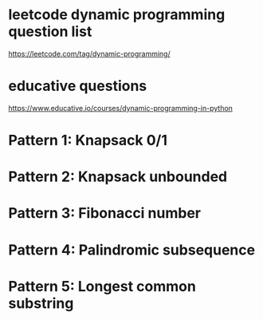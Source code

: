 # leetcode dynamic programming question list 
https://leetcode.com/tag/dynamic-programming/

# educative questions 
https://www.educative.io/courses/dynamic-programming-in-python





# Pattern 1: Knapsack 0/1 
# Pattern 2: Knapsack unbounded 
# Pattern 3: Fibonacci number 
# Pattern 4: Palindromic subsequence 
# Pattern 5: Longest common substring 


